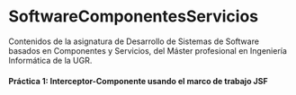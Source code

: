 # SoftwareComponentesServicios
Contenidos de la asignatura de Desarrollo de Sistemas de Software basados en Componentes y Servicios, del Máster profesional en Ingeniería Informática de la UGR.


#### Práctica 1: Interceptor-Componente usando el marco de trabajo JSF

